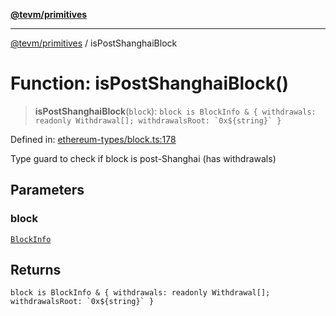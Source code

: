 [**@tevm/primitives**](../README.md)

***

[@tevm/primitives](../globals.md) / isPostShanghaiBlock

# Function: isPostShanghaiBlock()

> **isPostShanghaiBlock**(`block`): `` block is BlockInfo & { withdrawals: readonly Withdrawal[]; withdrawalsRoot: `0x${string}` } ``

Defined in: [ethereum-types/block.ts:178](https://github.com/evmts/primitives/blob/main/src/ethereum-types/block.ts#L178)

Type guard to check if block is post-Shanghai (has withdrawals)

## Parameters

### block

[`BlockInfo`](../interfaces/BlockInfo.md)

## Returns

`` block is BlockInfo & { withdrawals: readonly Withdrawal[]; withdrawalsRoot: `0x${string}` } ``
